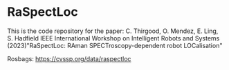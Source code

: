 # RaSpectLoc
This is the code repository for the paper: C. Thirgood, O. Mendez, E. Ling, S. Hadfield IEEE International Workshop on Intelligent Robots and Systems (2023)"RaSpectLoc: RAman SPECTroscopy-dependent robot LOCalisation"

Rosbags: https://cvssp.org/data/raspectloc
